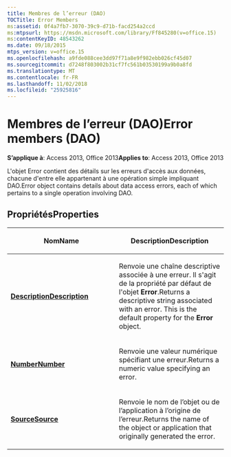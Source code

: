 ```yaml
---
title: Membres de l’erreur (DAO)
TOCTitle: Error Members
ms:assetid: 0f4a7fb7-3070-39c9-d71b-facd254a2ccd
ms:mtpsurl: https://msdn.microsoft.com/library/Ff845280(v=office.15)
ms:contentKeyID: 48543262
ms.date: 09/18/2015
mtps_version: v=office.15
ms.openlocfilehash: a9fde088cee3dd97f71a8e9f982ebb026cf45d07
ms.sourcegitcommit: d7248f803002b31cf7fc561b03530199a9b0a8fd
ms.translationtype: MT
ms.contentlocale: fr-FR
ms.lasthandoff: 11/02/2018
ms.locfileid: "25925816"
---
```

# <a name="error-members-dao"></a><span data-ttu-id="f1f0b-102">Membres de l’erreur (DAO)</span><span class="sxs-lookup"><span data-stu-id="f1f0b-102">Error members (DAO)</span></span>


<span data-ttu-id="f1f0b-103">**S’applique à**: Access 2013, Office 2013</span><span class="sxs-lookup"><span data-stu-id="f1f0b-103">**Applies to**: Access 2013, Office 2013</span></span>

<span data-ttu-id="f1f0b-104">L'objet Error contient des détails sur les erreurs d'accès aux données, chacune d'entre elle appartenant à une opération simple impliquant DAO.</span><span class="sxs-lookup"><span data-stu-id="f1f0b-104">Error object contains details about data access errors, each of which pertains to a single operation involving DAO.</span></span>

## <a name="properties"></a><span data-ttu-id="f1f0b-105">Propriétés</span><span class="sxs-lookup"><span data-stu-id="f1f0b-105">Properties</span></span>

<table>
<colgroup>
<col style="width: 50%" />
<col style="width: 50%" />
</colgroup>
<thead>
<tr class="header">
<th><p><span data-ttu-id="f1f0b-106">Nom</span><span class="sxs-lookup"><span data-stu-id="f1f0b-106">Name</span></span></p></th>
<th><p><span data-ttu-id="f1f0b-107">Description</span><span class="sxs-lookup"><span data-stu-id="f1f0b-107">Description</span></span></p></th>
</tr>
</thead>
<tbody>
<tr class="odd">
<td><p><span data-ttu-id="f1f0b-108"><strong><a href="error-description-property-dao.md">Description</a></strong></span><span class="sxs-lookup"><span data-stu-id="f1f0b-108"><strong><a href="error-description-property-dao.md">Description</a></strong></span></span></p></td>
<td><p><span data-ttu-id="f1f0b-p101">Renvoie une chaîne descriptive associée à une erreur. Il s'agit de la propriété par défaut de l'objet <strong>Error</strong>.</span><span class="sxs-lookup"><span data-stu-id="f1f0b-p101">Returns a descriptive string associated with an error. This is the default property for the <strong>Error</strong> object.</span></span></p></td>
</tr>
<tr class="even">
<td><p><span data-ttu-id="f1f0b-111"><strong><a href="error-number-property-dao.md">Number</a></strong></span><span class="sxs-lookup"><span data-stu-id="f1f0b-111"><strong><a href="error-number-property-dao.md">Number</a></strong></span></span></p></td>
<td><p><span data-ttu-id="f1f0b-112">Renvoie une valeur numérique spécifiant une erreur.</span><span class="sxs-lookup"><span data-stu-id="f1f0b-112">Returns a numeric value specifying an error.</span></span></p></td>
</tr>
<tr class="odd">
<td><p><span data-ttu-id="f1f0b-113"><strong><a href="error-source-property-dao.md">Source</a></strong></span><span class="sxs-lookup"><span data-stu-id="f1f0b-113"><strong><a href="error-source-property-dao.md">Source</a></strong></span></span></p></td>
<td><p><span data-ttu-id="f1f0b-114">Renvoie le nom de l’objet ou de l’application à l’origine de l’erreur.</span><span class="sxs-lookup"><span data-stu-id="f1f0b-114">Returns the name of the object or application that originally generated the error.</span></span></p></td>
</tr>
</tbody>
</table>

